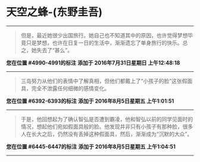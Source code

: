 # 天空之蜂-(东野圭吾)

---

> 但是，最近她很少出国旅行。她自己也不知道其中的原因，也许觉得梦想毕竟只是梦想，也许在日复一日的生活中，渐渐遗忘了单身旅行的快乐。总之，她失去了“甚么”。

**您在位置 #4990-4991的标注** **添加于 2016年7月31日星期日 上午12:48:18**

---

> 三岛努力从他们的表情中了解真相，但他们都戴上了“小孩子的脸”这张假面具，完全不泄露任何细微的感情变化。

**您在位置 #6392-6393的标注** **添加于 2016年8月5日星期五 上午1:01:51**

---

> 于是，他回想起为了确认智弘是否遭到霸凌，他和智弘以前的同学见面时的情况，想起他们宛如假面具般的脸。他发现并非只有小孩子有那种脸，很多人在长大之后，仍然没有丢掉这种假面具，然后，渐渐成为“沉默的大众”。

**您在位置 #6445-6447的标注** **添加于 2016年8月5日星期五 上午1:04:51**

---

